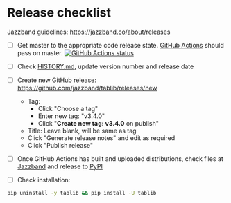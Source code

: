 # Release checklist

Jazzband guidelines: https://jazzband.co/about/releases

* [ ] Get master to the appropriate code release state.
      [GitHub Actions](https://github.com/jazzband/tablib/actions)
      should pass on master.
      [![GitHub Actions status](https://github.com/jazzband/tablib/workflows/Test/badge.svg)](https://github.com/jazzband/tablib/actions)

* [ ] Check [HISTORY.md](https://github.com/jazzband/tablib/blob/master/HISTORY.md),
      update version number and release date

* [ ] Create new GitHub release: https://github.com/jazzband/tablib/releases/new
  * Tag:
    * Click "Choose a tag"
    * Enter new tag: "v3.4.0"
    * Click "**Create new tag: v3.4.0** on publish"
  * Title: Leave blank, will be same as tag
  * Click "Generate release notes" and edit as required
  * Click "Publish release"

* [ ] Once GitHub Actions has built and uploaded distributions, check files at
      [Jazzband](https://jazzband.co/projects/tablib) and release to
      [PyPI](https://pypi.org/pypi/tablib)

* [ ] Check installation:
```bash
pip uninstall -y tablib && pip install -U tablib
```
